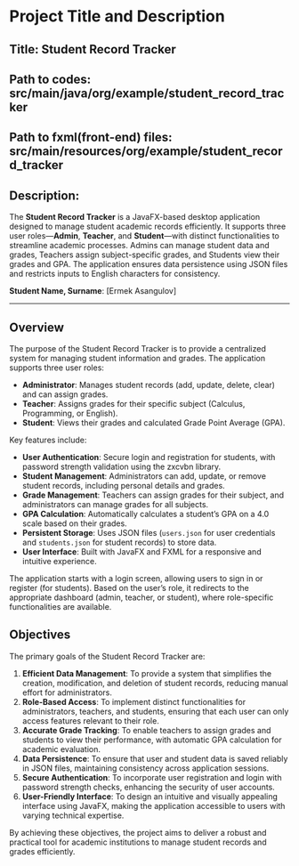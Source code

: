 # Project Title and Description

## Title: Student Record Tracker

## Path to codes: src/main/java/org/example/student_record_tracker
## Path to fxml(front-end) files: src/main/resources/org/example/student_record_tracker
## Description:

The **Student Record Tracker** is a JavaFX-based desktop application designed to manage student academic records efficiently. It supports three user roles—**Admin**, **Teacher**, and **Student**—with distinct functionalities to streamline academic processes. Admins can manage student data and grades, Teachers assign subject-specific grades, and Students view their grades and GPA. The application ensures data persistence using JSON files and restricts inputs to English characters for consistency.

**Student Name, Surname**: [Ermek Asangulov]

---
## Overview

The purpose of the Student Record Tracker is to provide a centralized system for managing student information and grades. The application supports three user roles:

- **Administrator**: Manages student records (add, update, delete, clear) and can assign grades.
- **Teacher**: Assigns grades for their specific subject (Calculus, Programming, or English).
- **Student**: Views their grades and calculated Grade Point Average (GPA).

Key features include:

- **User Authentication**: Secure login and registration for students, with password strength validation using the zxcvbn library.
- **Student Management**: Administrators can add, update, or remove student records, including personal details and grades.
- **Grade Management**: Teachers can assign grades for their subject, and administrators can manage grades for all subjects.
- **GPA Calculation**: Automatically calculates a student’s GPA on a 4.0 scale based on their grades.
- **Persistent Storage**: Uses JSON files (`users.json` for user credentials and `students.json` for student records) to store data.
- **User Interface**: Built with JavaFX and FXML for a responsive and intuitive experience.

The application starts with a login screen, allowing users to sign in or register (for students). Based on the user’s role, it redirects to the appropriate dashboard (admin, teacher, or student), where role-specific functionalities are available.

## Objectives

The primary goals of the Student Record Tracker are:

1. **Efficient Data Management**: To provide a system that simplifies the creation, modification, and deletion of student records, reducing manual effort for administrators.
2. **Role-Based Access**: To implement distinct functionalities for administrators, teachers, and students, ensuring that each user can only access features relevant to their role.
3. **Accurate Grade Tracking**: To enable teachers to assign grades and students to view their performance, with automatic GPA calculation for academic evaluation.
4. **Data Persistence**: To ensure that user and student data is saved reliably in JSON files, maintaining consistency across application sessions.
5. **Secure Authentication**: To incorporate user registration and login with password strength checks, enhancing the security of user accounts.
6. **User-Friendly Interface**: To design an intuitive and visually appealing interface using JavaFX, making the application accessible to users with varying technical expertise.

By achieving these objectives, the project aims to deliver a robust and practical tool for academic institutions to manage student records and grades efficiently.
